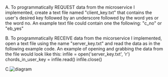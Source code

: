 A. To programmatically REQUEST data from the microservice I implemented, create a text file named 
    "client_key.txt" that contains the user's desired key followed by an underscore followed by the word 
    yes or the word no.
        An example text file could contain one the following:
            "c_no" or "eb_yes"
        
B. To programmatically RECEIVE data from the micorservice I implemented, open a text file using the
    name "server_key.txt" and read the data as in the following example code.
        An example of opening and grabbing the data from the file would look like this:
            infile = open('server_key.txt', 'r')
            chords_in_user_key = infile.read()
            infile.close()

C.![diagram](https://github.com/RomanHale/chordmicroservice/assets/59492487/4ad57086-72ed-4cbf-b107-b2a9332325c5)

